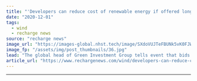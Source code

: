```yaml
---
title: "'Developers can reduce cost of renewable energy if offered longer contracts and long-term visibility'"
date: "2020-12-01"
tags: 
  - wind
  - recharge news
source: "recharge news"
image_url: "https://images-global.nhst.tech/image/SXdoVUJTeFBUNk5vK0FJWkd2VmhIdFhVMG12L2tOZ2ZzR1Y2QnI5a0xjYz0=/nhst/binary/04105847f41b0edfb0decb6136e41d78"
image_fp: "/assets/img/post_thumbnails/36.jpg"
lead: "The global head of Green Investment Group tells event that bids submitted at government tenders would be cheaper if the risks were lower"
article_url: "https://www.rechargenews.com/wind/developers-can-reduce-cost-of-renewable-energy-if-offered-longer-contracts-and-long-term-visibility/2-1-922568"
---
```


---
